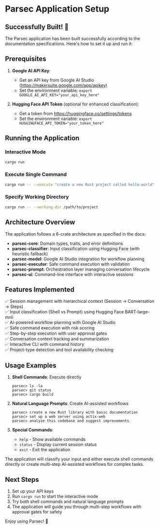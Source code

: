 # Parsec Application Setup

## Successfully Built! 🎉

The Parsec application has been built successfully according to the documentation specifications. Here's how to set it up and run it:

## Prerequisites

1. **Google AI API Key**: 
   - Get an API key from Google AI Studio (https://makersuite.google.com/app/apikey)
   - Set the environment variable: `export GOOGLE_AI_API_KEY="your_api_key_here"`

2. **Hugging Face API Token** (optional for enhanced classification):
   - Get a token from https://huggingface.co/settings/tokens
   - Set the environment variable: `export HUGGINGFACE_API_TOKEN="your_token_here"`

## Running the Application

### Interactive Mode
```bash
cargo run
```

### Execute Single Command
```bash
cargo run -- --execute "create a new Rust project called hello-world"
```

### Specify Working Directory
```bash
cargo run -- --working-dir /path/to/project
```

## Architecture Overview

The application follows a 6-crate architecture as specified in the docs:

- **parsec-core**: Domain types, traits, and error definitions
- **parsec-classifier**: Input classification using Hugging Face (with heuristic fallback)
- **parsec-model**: Google AI Studio integration for workflow planning
- **parsec-executor**: Safe command execution with validation
- **parsec-prompt**: Orchestration layer managing conversation lifecycle
- **parsec-ui**: Command-line interface with interactive sessions

## Features Implemented

✅ Session management with hierarchical context (Session → Conversation → Steps)  
✅ Input classification (Shell vs Prompt) using Hugging Face BART-large-mnli  
✅ AI-powered workflow planning with Google AI Studio  
✅ Safe command execution with risk scoring  
✅ Step-by-step execution with user approval gates  
✅ Conversation context tracking and summarization  
✅ Interactive CLI with command history  
✅ Project-type detection and tool availability checking  

## Usage Examples

1. **Shell Commands**: Execute directly
   ```
   parsec> ls -la
   parsec> git status
   parsec> cargo build
   ```

2. **Natural Language Prompts**: Create AI-assisted workflows
   ```
   parsec> create a new Rust library with basic documentation
   parsec> set up a web server using actix-web
   parsec> analyze this codebase and suggest improvements
   ```

3. **Special Commands**:
   - `help` - Show available commands
   - `status` - Display current session status
   - `exit` - Exit the application

The application will classify your input and either execute shell commands directly or create multi-step AI-assisted workflows for complex tasks.

## Next Steps

1. Set up your API keys
2. Run `cargo run` to start the interactive mode
3. Try both shell commands and natural language prompts
4. The application will guide you through multi-step workflows with approval gates for safety

Enjoy using Parsec! 🚀
